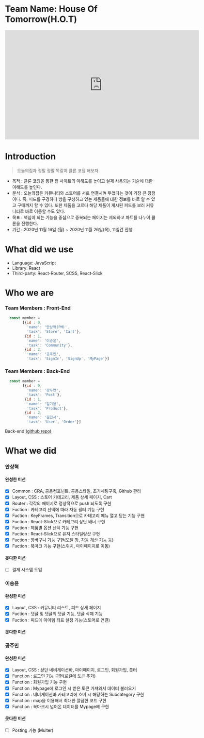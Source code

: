 # Team Name: House Of Tomorrow(H.O.T)
<iframe width="640" height="360" src="https://www.youtube.com/embed/e-y7PCsRhGo"  
 frameborder="0" allow="autoplay; encrypted-media" allowfullscreen></iframe>

# Introduction
> 오늘의집과 정말 정말 똑같이 클론 코딩 해보자.

- 목적 : 클론 코딩을 통한 웹 사이트의 이해도를 높이고 실제 사용되는 기술에 대한 이해도를 높인다.
- 분석 : 오늘의집은 커뮤니티와 스토어를 서로 연결시켜 두었다는 것이 가장 큰 장점이다. 즉, 피드를 구경하다 방을 구성하고 있는 제품들에 대한 정보를 바로 알 수 있고 구매까지 할 수 있다. 
또한 제품을 고르다 해당 제품이 게시된 피드를 보러 커뮤니티로 바로 이동할 수도 있다.
- 목표 : 핵심이 되는 기능을 중심으로 중복되는 페이지는 제외하고 파트를 나누어 클론을 진행한다. 
- 기간 : 2020년 11월 16일 (월) ~ 2020년 11월 26일(목), 11일간 진행

# What did we use

- Language: JavaScript
- Library: React
- Third-party: React-Router, SCSS, React-Slick
 
# Who we are
### Team Members : Front-End

```javascript
  const member = 
        [{id : 0,
          'name': '안상혁(PM)',
          'task': 'Store', 'Cart'},
         {id : 1,
          'name': '이승윤',
          'task': 'Community'},
         {id : 2,
          'name': '공주민',
          'task': 'SignIn', 'SignUp', 'MyPage'}]
```

### Team Members : Back-End

```javascript
  const member = 
        [{id : 0,
          'name': '강두연',
          'task': 'Post'},
         {id : 1,
          'name': '김기용',
          'task': 'Product'},
         {id : 2,
          'name': '김민서',
          'task': 'User', 'Order'}]
```
Back-end <a href='https://github.com/wecode-bootcamp-korea/14-1st-HOT-backend'> (github repo) </a>

# What we did

### 안상혁
#### 완성한 미션
 - [x] Common : CRA, 공용컴포넌트, 공용스타일, 초기세팅구축, Github 관리
 - [x] Layout, CSS : 스토어 카테고리, 제품 상세 페이지, Cart
 - [x] Router : 각각의 페이지로 정상적으로 push 되도록 구현
 - [x] Fuction : 카테고리 선택에 따라 자동 필터 기능 구현
 - [x] Fuction : KeyFrames, Transition으로 카테고리 메뉴 열고 닫는 기능 구현
 - [x] Fuction : React-Slick으로 카테고리 상단 배너 구현
 - [x] Fuction : 제품별 옵션 선택 기능 구현
 - [x] Fuction : React-Slick으로 유저 스타일링샷 구현
 - [x] Fuction : 장바구니 기능 구현(모달 창, 자동 계산 기능 등)
 - [x] Fuction : 북마크 기능 구현(스위치, 마이페이지로 이동)

#### 못다한 미션
 - [ ] 결제 시스템 도입
 
 
### 이승윤
#### 완성한 미션
 - [x] Layout, CSS : 커뮤니티 리스트, 피드 상세 페이지
 - [x] Fuction : 댓글 및 댓글의 댓글 기능, 댓글 삭제 기능
 - [x] Fuction : 피드에 아이템 좌표 설정 기능(스토어로 연결)

#### 못다한 미션

### 공주민
#### 완성한 미션
 - [x] Layout, CSS : 상단 네비게이션바, 마이페이지, 로그인, 회원가입, 풋터
 - [x] Function : 로그인 기능 구현(로컬에 토큰 추가)
 - [x] Function : 회원가입 기능 구현
 - [x] Function : Mypage에 로그인 시 받은 토큰 가져와서 데이터 불러오기
 - [x] Function : 네비게이션바 카테고리에 호버 시 해당하는 Subcategory 구현
 - [x] Function : map을 이용해서 최대한 깔끔한 코드 구현
 - [x] Function : 북마크시 넘어온 데이터를 Mypage에 구현

#### 못다한 미션
 - [ ] Posting 기능 (Multer)
